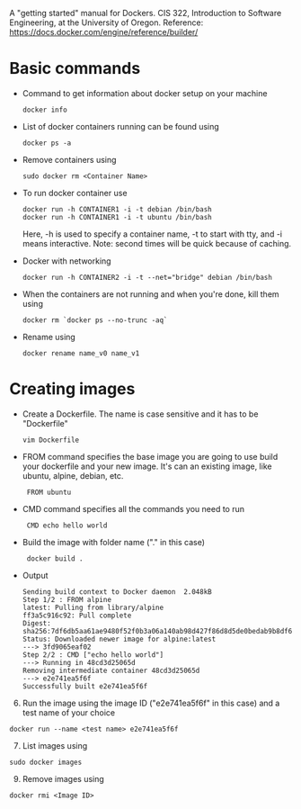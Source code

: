 A "getting started" manual for Dockers. CIS 322, Introduction to Software Engineering, at the University of Oregon. Reference: https://docs.docker.com/engine/reference/builder/

# Basic commands

* Command to get information about docker setup on your machine

  ~~~~
  docker info
  ~~~~

* List of docker containers running can be found using

  ~~~~
  docker ps -a
  ~~~~

* Remove containers using

  ~~~~
  sudo docker rm <Container Name>
  ~~~~

* To run docker container use

  ~~~~
  docker run -h CONTAINER1 -i -t debian /bin/bash
  docker run -h CONTAINER1 -i -t ubuntu /bin/bash
  ~~~~

  Here, -h is used to specify a container name, -t to start with tty, and -i means interactive. Note: second times will be quick because of caching.

* Docker with networking

  ~~~~
  docker run -h CONTAINER2 -i -t --net="bridge" debian /bin/bash
  ~~~~

* When the containers are not running and when you're done, kill them using

  ~~~~
  docker rm `docker ps --no-trunc -aq`
  ~~~~

* Rename using

  ~~~~
  docker rename name_v0 name_v1
  ~~~~

# Creating images

* Create a Dockerfile. The name is case sensitive and it has to be "Dockerfile"

  ~~~~
  vim Dockerfile
  ~~~~

* FROM command specifies the base image you are going to use build your dockerfile and your new image. It's can an existing image, like ubuntu, alpine, debian, etc.

  ~~~~
   FROM ubuntu
  ~~~~

* CMD command specifies all the commands you need to run

  ~~~~
   CMD echo hello world
  ~~~~

* Build the image with folder name ("." in this case)

  ~~~~
   docker build .
  ~~~~

* Output

  ~~~~
  Sending build context to Docker daemon  2.048kB
  Step 1/2 : FROM alpine
  latest: Pulling from library/alpine
  ff3a5c916c92: Pull complete
  Digest: sha256:7df6db5aa61ae9480f52f0b3a06a140ab98d427f86d8d5de0bedab9b8df6b1c0
  Status: Downloaded newer image for alpine:latest
  ---> 3fd9065eaf02
  Step 2/2 : CMD ["echo hello world"]
  ---> Running in 48cd3d25065d
  Removing intermediate container 48cd3d25065d
  ---> e2e741ea5f6f
  Successfully built e2e741ea5f6f
  ~~~~

6) Run the image using the image ID ("e2e741ea5f6f" in this case) and a test
name of your choice

  ~~~~
  docker run --name <test name> e2e741ea5f6f
  ~~~~

7) List images using

  ~~~~
  sudo docker images
  ~~~~

9) Remove images using

  ~~~~
  docker rmi <Image ID>
  ~~~~


